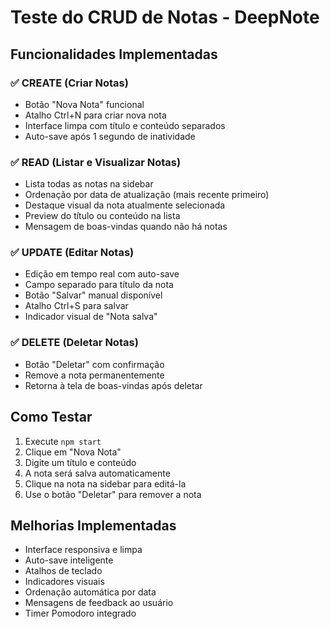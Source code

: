 # Teste do CRUD de Notas - DeepNote

## Funcionalidades Implementadas

### ✅ CREATE (Criar Notas)
- Botão "Nova Nota" funcional
- Atalho Ctrl+N para criar nova nota
- Interface limpa com título e conteúdo separados
- Auto-save após 1 segundo de inatividade

### ✅ READ (Listar e Visualizar Notas)
- Lista todas as notas na sidebar
- Ordenação por data de atualização (mais recente primeiro)
- Destaque visual da nota atualmente selecionada
- Preview do título ou conteúdo na lista
- Mensagem de boas-vindas quando não há notas

### ✅ UPDATE (Editar Notas)
- Edição em tempo real com auto-save
- Campo separado para título da nota
- Botão "Salvar" manual disponível
- Atalho Ctrl+S para salvar
- Indicador visual de "Nota salva"

### ✅ DELETE (Deletar Notas)
- Botão "Deletar" com confirmação
- Remove a nota permanentemente
- Retorna à tela de boas-vindas após deletar

## Como Testar

1. Execute `npm start`
2. Clique em "Nova Nota"
3. Digite um título e conteúdo
4. A nota será salva automaticamente
5. Clique na nota na sidebar para editá-la
6. Use o botão "Deletar" para remover a nota

## Melhorias Implementadas

- Interface responsiva e limpa
- Auto-save inteligente
- Atalhos de teclado
- Indicadores visuais
- Ordenação automática por data
- Mensagens de feedback ao usuário
- Timer Pomodoro integrado
